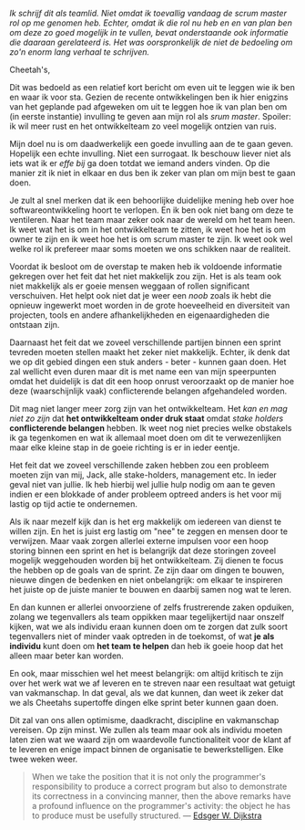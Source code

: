 *Ik schrijf dit als teamlid. Niet omdat ik toevallig vandaag de scrum master rol op me genomen heb. Echter, omdat ik die rol nu heb en en van plan ben om deze zo goed mogelijk in te vullen, bevat onderstaande ook informatie die daaraan gerelateerd is. Het was oorspronkelijk de niet de bedoeling om zo'n enorm lang verhaal te schrijven.*

Cheetah's,

Dit was bedoeld as een relatief kort bericht om even uit te leggen wie ik ben en waar ik voor sta. Gezien de recente ontwikkelingen ben ik hier enigzins van het geplande pad afgeweken om uit te leggen hoe ik van plan ben om (in eerste instantie) invulling te geven aan mijn rol als *srum master*. Spoiler: ik wil meer rust en het ontwikkelteam zo veel mogelijk ontzien van ruis.

Mijn doel nu is om daadwerkelijk een goede invulling aan de te gaan geven. Hopelijk een echte invulling. Niet een surrogaat. Ik beschouw liever niet als iets wat ik er *effe bij* ga doen totdat we iemand anders vinden. Op die manier zit ik niet in elkaar en dus ben ik zeker van plan om mijn best te gaan doen.

Je zult al snel merken dat ik een behoorlijke duidelijke mening heb over hoe softwareontwikkeling hoort te verlopen. En ik ben ook niet bang om deze te ventileren. Naar het team maar zeker ook naar de wereld om het team heen. Ik weet wat het is om in het ontwikkelteam te zitten, ik weet hoe het is om owner te zijn en ik weet hoe het is om scrum master te zijn. Ik weet ook wel welke rol ik prefereer maar soms moeten we ons schikken naar de realiteit. 

Voordat ik besloot om de overstap te maken heb ik voldoende informatie gekregen over het feit dat het niet makkelijk zou zijn. Het is als team ook niet makkelijk als er goeie mensen weggaan of rollen significant verschuiven. Het helpt ook niet dat je weer een *noob* zoals ik hebt die opnieuw ingewerkt moet worden in de grote hoeveelheid en diversiteit van projecten, tools en andere afhankelijkheden en eigenaardigheden die ontstaan zijn.

Daarnaast het feit dat we zoveel verschillende partijen binnen een sprint tevreden moeten stellen maakt het zeker niet makkelijk. Echter, ik denk dat we op dit gebied dingen een stuk anders - beter - kunnen gaan doen. Het zal wellicht even duren maar dit is met name een van mijn speerpunten omdat het duidelijk is dat dit een hoop onrust veroorzaakt op de manier hoe deze (waarschijnlijk vaak) conflicterende belangen afgehandeled worden. 

Dit mag niet langer meer zorg zijn van het ontwikkelteam. Het *kan en mag niet zo zijn* dat **het ontwikkelteam onder druk staat** omdat *stake holders* **conflicterende belangen** hebben. Ik weet nog niet precies welke obstakels ik ga tegenkomen en wat ik allemaal moet doen om dit te verwezenlijken maar elke kleine stap in de goeie richting is er in ieder eentje.

Het feit dat we zoveel verschillende zaken hebben zou een probleem moeten zijn van mij, Jack, alle stake-holders, management etc. In ieder geval niet van jullie. Ik heb hierbij wel jullie hulp nodig om aan te geven indien er een blokkade of ander probleem optreed anders is het voor mij lastig op tijd actie te ondernemen.

Als ik naar mezelf kijk dan is het erg makkelijk om iedereen van dienst te willen zijn. En het is juist erg lastig om "nee" te zeggen en mensen door te verwijzen. Maar vaak zorgen allerlei externe impulsen voor een hoop storing binnen een sprint en het is belangrijk dat deze storingen zoveel mogelijk weggehouden worden bij het ontwikkelteam. Zij dienen te focus the hebben op de goals van de sprint. Ze zijn daar om dingen te bouwen, nieuwe dingen de bedenken en niet onbelangrijk: om elkaar te inspireren het juiste op de juiste manier te bouwen en daarbij samen nog wat te leren. 

En dan kunnen er allerlei onvoorziene of zelfs frustrerende zaken opduiken, zolang we tegenvallers als team oppikken maar tegelijkertijd naar onszelf kijken, wat we als individu eraan kunnen doen om te zorgen dat zulk soort tegenvallers niet of minder vaak optreden in de toekomst, of wat **je als individu** kunt doen om **het team te helpen** dan heb ik goeie hoop dat het alleen maar beter kan worden.

En ook, maar misschien wel het meest belangrijk: om altijd kritisch te zijn over het werk wat we af leveren en te streven naar een resultaat wat getuigt van vakmanschap. In dat geval, als we dat kunnen, dan weet ik zeker dat we als Cheetahs supertoffe dingen elke sprint beter kunnen gaan doen.

Dit zal van ons allen optimisme, daadkracht, discipline en vakmanschap vereisen. Op zijn minst. We zullen als team maar ook als individu moeten laten zien wat we waard zijn om waardevolle functionaliteit voor de klant af te leveren en enige impact binnen de organisatie te bewerkstelligen. Elke twee weken weer. 

> When we take the position that it is not only the programmer's responsibility to produce a correct program but also to demonstrate its correctness in a convincing manner, then the above remarks have a profound influence on the programmer's activity: the object he has to produce must be usefully structured. &#8212; [Edsger W. Dijkstra](http://www.cs.utexas.edu/users/EWD/ewd02xx/EWD249.PDF)